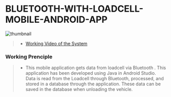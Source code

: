 # BLUETOOTH-WITH-LOADCELL-MOBILE-ANDROID-APP

<img src="https://live.staticflickr.com/65535/52869933173_6b7449e1c4_k.jpg" alt="thumbnail" class="center">

> - [Working Video of the System](https://youtu.be/k3p3ZANACGY) <br/>

### Working Prenciple
> - This mobile application gets data from loadcell via Bluetooth .
This application has been developed using Java in Android Studio. Data is read from the Loadcell through Bluetooth, processed, and stored in a database through the application. These data can be saved in the database when unloading the vehicle.  <br/>
